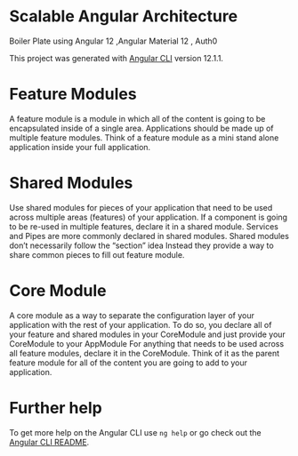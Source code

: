 # Scalable Angular Architecture
Boiler Plate using Angular 12 ,Angular Material 12 , Auth0 

This project was generated with [Angular CLI](https://github.com/angular/angular-cli) version 12.1.1.

# Feature Modules
A feature module is a module in which all of the content is going to be encapsulated inside of a single area.
Applications should be made up of multiple feature modules.
Think of a feature module as a mini stand alone application inside your full application.
# Shared Modules
Use shared modules for pieces of your application that need to be used across multiple areas (features) of your application.
If a component is going to be re-used in multiple features, declare it in a shared module.
Services and Pipes are more commonly declared in shared modules.
Shared modules don’t necessarily follow the “section” idea  Instead they provide a way to share common pieces to fill out feature module.
# Core Module
A core module as a way to separate the configuration layer of your application with the rest of your application.
To do so, you declare all of your feature and shared modules in your CoreModule and just provide your CoreModule to your AppModule
For anything that needs to be used across all feature modules, declare it in the CoreModule.
Think of it as the parent feature module for all of the content you are going to add to your application.

# Further help

To get more help on the Angular CLI use `ng help` or go check out the [Angular CLI README](https://github.com/angular/angular-cli/blob/master/README.md).
